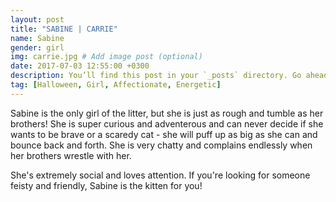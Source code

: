 ```yaml
---
layout: post
title: "SABINE | CARRIE"
name: Sabine
gender: girl
img: carrie.jpg # Add image post (optional)
date: 2017-07-03 12:55:00 +0300
description: You’ll find this post in your `_posts` directory. Go ahead and edit it and re-build the site to see your changes. # Add post description (optional)
tag: [Halloween, Girl, Affectionate, Energetic]
---
```


Sabine is the only girl of the litter, but she is just as rough and tumble as her brothers! She is super curious and adventerous and can never decide if she wants to be brave or a scaredy cat - she will puff up as big as she can and bounce back and forth. She is very chatty and complains endlessly when her brothers wrestle with her.

She's extremely social and loves attention. If you're looking for someone feisty and friendly, Sabine is the kitten for you!